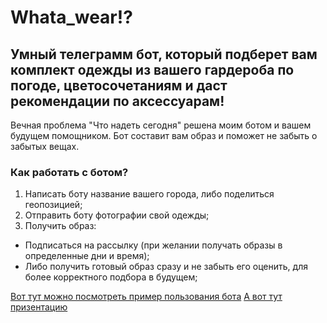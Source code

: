 # Whata_wear!?

## Умный телеграмм бот, который подберет вам комплект одежды из вашего гардероба по погоде, цветосочетаниям и даст рекомендации по аксессуарам!
 
Вечная проблема "Что надеть сегодня" решена моим ботом и вашем будущем помощником. Бот составит вам образ и поможет не забыть о забытых вещах.

### Как работать с ботом?
1. Написать боту название вашего города, либо поделиться геопозицией;
2. Отправить боту фотографии свой одежды;
3. Получить образ:
  * Подписаться на рассылку (при желании получать образы в определенные дни и время);
  * Либо получить готовый образ сразу и не забыть его оценить, для более корректного подбора в будущем;

[Вот тут можно посмотреть пример пользования бота](https://www.youtube.com/watch?v=3I-OW4_vd54)
[А вот тут призентацию](https://docs.google.com/presentation/d/1Vw3ZJ-aIxRZ_E6PhKQ_jz6PluT0ag005ukYr-wll-UY/edit#slide=id.g16154c8be50_1_12)
